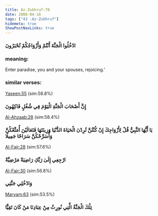 ```yaml
---
title: Az-Zukhruf:70
date: 2008-04-18
tags: ["43 .Az-Zukhruf"]
hidemeta: true 
ShowPostNavLinks: true 
---
```

### ادْخُلُوا الْجَنَّةَ أَنْتُمْ وَأَزْوَاجُكُمْ تُحْبَرُونَ
### meaning: 
Enter paradise, you and your spouses, rejoicing.’
### similar verses: 

[Yaseen:55](/36/55) (sim:58.8%)

### إِنَّ أَصْحَابَ الْجَنَّةِ الْيَوْمَ فِي شُغُلٍ فَاكِهُونَ

[Al-Ahzaab:28](/33/28) (sim:58.4%)

### يَا أَيُّهَا النَّبِيُّ قُلْ لِأَزْوَاجِكَ إِنْ كُنْتُنَّ تُرِدْنَ الْحَيَاةَ الدُّنْيَا وَزِينَتَهَا فَتَعَالَيْنَ أُمَتِّعْكُنَّ وَأُسَرِّحْكُنَّ سَرَاحًا جَمِيلًا

[Al-Fajr:28](/89/28) (sim:57.6%)

### ارْجِعِي إِلَىٰ رَبِّكِ رَاضِيَةً مَرْضِيَّةً

[Al-Fajr:30](/89/30) (sim:56.8%)

### وَادْخُلِي جَنَّتِي

[Maryam:63](/19/63) (sim:53.5%)

### تِلْكَ الْجَنَّةُ الَّتِي نُورِثُ مِنْ عِبَادِنَا مَنْ كَانَ تَقِيًّا
